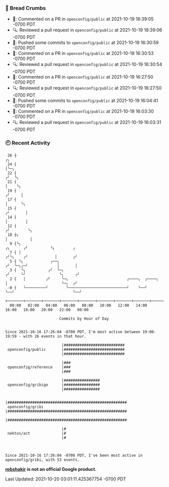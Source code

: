 ### 🍞 Bread Crumbs

 * 💬: Commented on a PR in  `openconfig/public` at 2021-10-19 18:39:05 -0700 PDT
 * 🔍: Reviewed a pull request in  `openconfig/public` at 2021-10-19 18:39:06 -0700 PDT
 * 🚢: Pushed some commits to `openconfig/public` at 2021-10-19 16:30:59 -0700 PDT
 * 💬: Commented on a PR in  `openconfig/public` at 2021-10-19 16:30:53 -0700 PDT
 * 🔍: Reviewed a pull request in  `openconfig/public` at 2021-10-19 16:30:54 -0700 PDT
 * 💬: Commented on a PR in  `openconfig/public` at 2021-10-19 16:27:50 -0700 PDT
 * 🔍: Reviewed a pull request in  `openconfig/public` at 2021-10-19 16:27:50 -0700 PDT
 * 🚢: Pushed some commits to `openconfig/public` at 2021-10-19 16:04:41 -0700 PDT
 * 💬: Commented on a PR in  `openconfig/public` at 2021-10-19 16:03:30 -0700 PDT
 * 🔍: Reviewed a pull request in  `openconfig/public` at 2021-10-19 16:03:31 -0700 PDT

### 🕘 Recent Activity
```
 26 ┼                                                                                 ╭╮
 24 ┤                                                                                 │╰─╮
 22 ┤                                                                                ╭╯  ╰╮
 21 ┤                                                                                │    ╰╮
 19 ┤                                                                               ╭╯     │
 17 ┤                                                                               │      ╰╮
 15 ┤                                                                              ╭╯       │
 14 ┤                                                                              │        │
 12 ┤                                                                             ╭╯        ╰╮
 10 ┼╮                                                                            │          │
  9 ┤╰╮                                                                  ╭╮      ╭╯          ╰╮        ╭
  7 ┤ │                                                                 ╭╯╰╮    ╭╯            │       ╭╯
  5 ┤ ╰╮            ╭──╮                                               ╭╯  ╰─╮╭─╯             │       │
  3 ┤  ╰╮          ╭╯  ╰─╮                                            ╭╯     ╰╯               ╰╮     ╭╯
  2 ┤   │         ╭╯     ╰─╮                          ╭────╮  ╭────╮  │                        ╰─╮  ╭╯
 -0 ┤   ╰─────────╯        ╰──────────────────────────╯    ╰──╯    ╰──╯                          ╰──╯
    +───────+───────+───────+───────+───────+───────+───────+───────+───────+───────+───────+───────+────
  00:00   02:00   04:00   06:00   08:00   10:00   12:00   14:00   16:00   18:00   20:00   22:00   00:00   

						Commits by Hour of Day


Since 2021-10-16 17:26:04 -0700 PDT, I'm most active between 19:00-19:59 - with 26 events in that hour.

```



```
                         |###########################
 openconfig/public       |###########################
                         |###########################

                         |###
 openconfig/reference    |###
                         |###

                         |################
 openconfig/gribigo      |################
                         |################

                         |#####################################################
 openconfig/gribi        |#####################################################
                         |#####################################################

                         |#
 nektos/act              |#
                         |#



Since 2021-10-16 17:26:04 -0700 PDT, I've been most active in openconfig/gribi, with 53 events.

```
**[robshakir](mailto:robjs@google.com) is not an official Google product.**  


Last Updated: 2021-10-20 03:01:11.425367754 -0700 PDT
